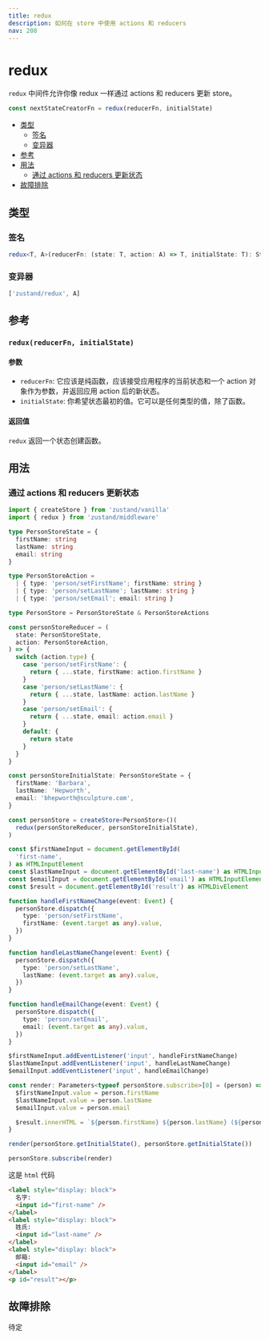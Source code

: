 ```yaml
---
title: redux
description: 如何在 store 中使用 actions 和 reducers
nav: 208
---
```


# redux

`redux` 中间件允许你像 redux 一样通过 actions 和 reducers 更新 store。

```js
const nextStateCreatorFn = redux(reducerFn, initialState)
```

- [类型](#类型)
  - [签名](#签名)
  - [变异器](#变异器)
- [参考](#参考)
- [用法](#用法)
  - [通过 actions 和 reducers 更新状态](#通过-actions-和-reducers-更新状态)
- [故障排除](#故障排除)

## 类型

### 签名

```ts
redux<T, A>(reducerFn: (state: T, action: A) => T, initialState: T): StateCreator<T & { dispatch: (action: A) => A }, [['zustand/redux', A]], []>
```

### 变异器

<!-- prettier-ignore-start -->
```ts
['zustand/redux', A]
```
<!-- prettier-ignore-end -->

## 参考

### `redux(reducerFn, initialState)`

#### 参数

- `reducerFn`: 它应该是纯函数，应该接受应用程序的当前状态和一个 action 对象作为参数，并返回应用 action 后的新状态。
- `initialState`: 你希望状态最初的值。它可以是任何类型的值，除了函数。

#### 返回值

`redux` 返回一个状态创建函数。

## 用法

### 通过 actions 和 reducers 更新状态

```ts
import { createStore } from 'zustand/vanilla'
import { redux } from 'zustand/middleware'

type PersonStoreState = {
  firstName: string
  lastName: string
  email: string
}

type PersonStoreAction =
  | { type: 'person/setFirstName'; firstName: string }
  | { type: 'person/setLastName'; lastName: string }
  | { type: 'person/setEmail'; email: string }

type PersonStore = PersonStoreState & PersonStoreActions

const personStoreReducer = (
  state: PersonStoreState,
  action: PersonStoreAction,
) => {
  switch (action.type) {
    case 'person/setFirstName': {
      return { ...state, firstName: action.firstName }
    }
    case 'person/setLastName': {
      return { ...state, lastName: action.lastName }
    }
    case 'person/setEmail': {
      return { ...state, email: action.email }
    }
    default: {
      return state
    }
  }
}

const personStoreInitialState: PersonStoreState = {
  firstName: 'Barbara',
  lastName: 'Hepworth',
  email: 'bhepworth@sculpture.com',
}

const personStore = createStore<PersonStore>()(
  redux(personStoreReducer, personStoreInitialState),
)

const $firstNameInput = document.getElementById(
  'first-name',
) as HTMLInputElement
const $lastNameInput = document.getElementById('last-name') as HTMLInputElement
const $emailInput = document.getElementById('email') as HTMLInputElement
const $result = document.getElementById('result') as HTMLDivElement

function handleFirstNameChange(event: Event) {
  personStore.dispatch({
    type: 'person/setFirstName',
    firstName: (event.target as any).value,
  })
}

function handleLastNameChange(event: Event) {
  personStore.dispatch({
    type: 'person/setLastName',
    lastName: (event.target as any).value,
  })
}

function handleEmailChange(event: Event) {
  personStore.dispatch({
    type: 'person/setEmail',
    email: (event.target as any).value,
  })
}

$firstNameInput.addEventListener('input', handleFirstNameChange)
$lastNameInput.addEventListener('input', handleLastNameChange)
$emailInput.addEventListener('input', handleEmailChange)

const render: Parameters<typeof personStore.subscribe>[0] = (person) => {
  $firstNameInput.value = person.firstName
  $lastNameInput.value = person.lastName
  $emailInput.value = person.email

  $result.innerHTML = `${person.firstName} ${person.lastName} (${person.email})`
}

render(personStore.getInitialState(), personStore.getInitialState())

personStore.subscribe(render)
```

这是 `html` 代码

```html
<label style="display: block">
  名字:
  <input id="first-name" />
</label>
<label style="display: block">
  姓氏:
  <input id="last-name" />
</label>
<label style="display: block">
  邮箱:
  <input id="email" />
</label>
<p id="result"></p>
```

## 故障排除

待定
